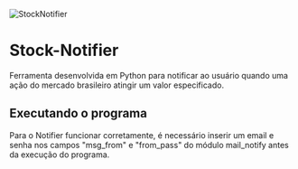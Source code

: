 ![StockNotifier](https://github.com/otaviopeth/stock-notifier/assets/109903354/98b08846-4d61-474e-bbb4-20a68a14a6eb)

# Stock-Notifier
Ferramenta desenvolvida em Python para notificar ao usuário quando uma ação do mercado brasileiro atingir um valor especificado.

## Executando o programa
Para o Notifier funcionar corretamente, é necessário inserir um email e senha nos campos "msg_from" e "from_pass" do módulo mail_notify antes da execução do programa.
